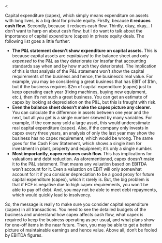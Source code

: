 <<p>Capital expenditure (capex), which simply means expenditure on assets with long lives, is a big deal for private equity. Firstly, because<strong> it reduces cash flow</strong>. Secondly, because it reduces cash flow. Thirdly, okay, okay&#8230; I don&#8217;t want to harp on about cash flow, but I do want to talk about the importance of capital expenditure (capex) in private equity deals. The following list goes a little further:</p><ul><li><strong>The P&amp;L statement doesn&#8217;t show expenditure on capital assets.</strong> This is because capital assets are <em>capitalised</em> to the balance sheet and only <em>expensed </em>to the P&amp;L as they deteriorate (or insofar that accounting standards say when and by how much they deteriorate). The implication of this is that analysis of the P&amp;L statement won&#8217;t show the capital requirements of the business and hence, the business&#8217;s real value. For example, you may be considering a great business that has EBIT of $1m, but if the business requires $2m of capital expenditure (capex) just to keep operating each year (fixing machines, buying new equipment, etc.), then it&#8217;s not such a great business. You can get an estimate of capex by looking at depreciation on the P&amp;L, but this is fraught with risk.</li><li><strong>Even the balance sheet doesn&#8217;t make the capex picture any clearer.</strong> You can calculate the difference in assets between one year and the next, but all you get is a single number skewed by many variables. For example, if the company sold a large asset, this would underestimate real capital expenditure (capex). Also, if the company only invests in capex every three years, an analysis of only the last year may show the business has no capex requirement, which would be wrong. The same goes for the Cash Flow Statement, which shows a single item for investment in plant, property and equipment; it&#8217;s only a single number.</li><li><strong>Most importantly, capex reduces cash flow. </strong>This has implications for valuations and debt reduction. As aforementioned, capex doesn&#8217;t make it to the P&amp;L statement. That means any valuation based on EBITDA won&#8217;t account for it. Even a valuation on EBIT will only somewhat account for it if you consider depreciation to be a good proxy for future capital expenditure (capex), which it rarely is. But, the big problem is that if FCF is negative due to high capex requirements, you won&#8217;t be able to pay off debt. And, you may not be able to meet debt repayments, which would quickly lead to insolvency.</li></ul><p>So, the message is really to make sure you consider capital expenditure (capex) in all transactions. You need to see the detailed budgets of the business and understand how capex affects cash flow, what capex is required to keep the business operating as per usual, and what plans show for one-off items in the near future. Then, you may be able to get a better picture of maintainable earnings and hence value. Above all, don&#8217;t be fooled by EBITDA figures.</p>
